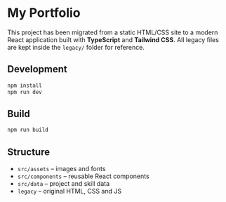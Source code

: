 # My Portfolio

This project has been migrated from a static HTML/CSS site to a modern React application built with **TypeScript** and **Tailwind CSS**. All legacy files are kept inside the `legacy/` folder for reference.

## Development

```bash
npm install
npm run dev
```

## Build

```bash
npm run build
```

## Structure

- `src/assets` – images and fonts
- `src/components` – reusable React components
- `src/data` – project and skill data
- `legacy` – original HTML, CSS and JS

